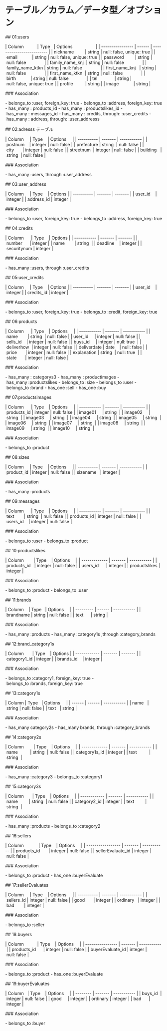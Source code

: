 # テーブル／カラム／データ型／オプション

## 01:users

| Column           | Type   | Options                   |
| ---------------- | ------ | ------------------------- |
| nickname         | string | null: false, unique: true |
| email            | string | null: false, unique: true |
| password         | string | null: false               |
| family_name_knj  | string | null: false               |
| family_name_ktkn | string | null: false               |
| first_name_knj   | string | null: false               |
| first_name_ktkn  | string | null: false               |
| birth            | string | null: false               |
| tel              | string | null: false, unique: true |
| profile          | string |
| image            | string |

### Association

- belongs_to :user, foreign_key: true
- belongs_to :address, foreign_key: true
- has_many : products_id
- has_many : productslikes_id
- has_many : messages_id
- has_many : credits, through: :user_credits
- has_many : address, through: :user_addresss

## 02:adresss テーブル

| Column     | Type    | Options     |
| ---------- | ------- | ----------- |
| postnum    | integer | null: false |
| prefecture | string  | null: false |
| city       | integer | null: false |
| streetnum  | integer | null: false |
| building   | string  | null: false |

### Association

- has_many :users, through :user_address

## 03:user_address

| Column     | Type    | Options |
| ---------- | ------- | ------- |
| user_id    | integer |
| address_id | integer |

### Association

- belongs_to :user, foreign_key: true
- belongs_to :address, foreign_key: true

## 04:credits

| Column      | Type    | Options |
| ----------- | ------- | ------- |
| number      | integer |
| name        | string  |
| deadline    | integer |
| securitynum | integer |

### Association

- has_many :users, through :user_credits

## 05:user_credits

| Column     | Type    | Options |
| ---------- | ------- | ------- |
| user_id    | integer |
| credits_id | integer |

### Association

- belongs_to :user, foreign_key: true
- belongs_to :credit, foreign_key: true

## 06:products

| Column      | Type    | Options     |
| ----------- | ------- | ----------- |
| name        | string  | null: false |
| user_id     | integer | null: false |
| sells_id    | integer | null: false |
| buys_id     | integer | null: true  |
| deliverhow  | integer | null: false |
| deliverdate | date    | null: false |
| price       | integer | null: false |
| explanation | string  | null: true  |
| state       | integer | null: false |

### Association

- has_many : categorys3
- has_many : productimages
- has_many :productslikes
- belongs_to :size
- belongs_to :user
- belongs_to :brand
- has_one :sell
- has_one :buy

## 07:productsimages

| Column      | Type    | Options     |
| ----------- | ------- | ----------- |
| products_id | integer | null: false |
| image01     | string  |
| image02     | string  |
| image03     | string  |
| image04     | string  |
| image05     | string  |
| image06     | string  |
| image07     | string  |
| image08     | string  |
| image09     | string  |
| image10     | string  |

### Association

- belongs_to :product

## 08:sizes

| Column     | Type    | Options     |
| ---------- | ------- | ----------- |
| product_id | integer | null: false |
| sizename   | integer |

### Association

- has_many :products

## 09:messages

| Column      | Type    | Options     |
| ----------- | ------- | ----------- |
| text        | string  | null: false |
| products_id | integer | null: false |
| users_id    | integer | null: false |

### Association

- belongs_to :user
- belongs_to :product

## 10:productslikes

| Column        | Type    | Options     |
| ------------- | ------- | ----------- |
| products_id   | integer | null: false |
| users_id      | integer |
| productslikes | integer |

### Association

- belongs_to :product
- belongs_to :user

## 11:brands

| Column    | Type   | Options     |
| --------- | ------ | ----------- |
| brandname | string | null: false |
| text      | string |

### Association

- has_many :products
- has_many :category1s ,through :category_brands

## 12:brand_category1s

| Column       | Type    | Options |
| ------------ | ------- | ------- |
| category1_id | integer |
| brands_id    | integer |

### Association

- belongs_to :category1, foreign_key: true
- belongs_to :brands, foreign_key: true

## 13:category1s

| Column | Type   | Options     |
| ------ | ------ | ----------- |
| name   | string | null: false |
| text   | string |

### Association

- has_many category2s
- has_many brands, through :category_brands

## 14:category2s

| Column        | Type    | Options     |
| ------------- | ------- | ----------- |
| name          | string  | null: false |
| category1s_id | integer |
| text          | string  |

### Association

- has_many :category3
- belongs_to :category1

## 15:category3s

| Column       | Type    | Options     |
| ------------ | ------- | ----------- |
| name         | string  | null: false |
| category2_id | integer |
| text         | string  |

### Association

- has_many :products
- belongs_to :category2

## 16:sellers

| Column            | Type    | Options     |
| ----------------- | ------- | ----------- |
| products_id       | integer | null: false |
| sellerEvaluate_id | integer | null: false |

### Association

- belongs_to :product
- has_one :buyerEvaluate

## 17:sellerEvaluates

| Column     | Type    | Options     |
| ---------- | ------- | ----------- |
| sellers_id | integer | null: false |
| good       | integer |
| ordinary   | integer |
| bad        | integer |

### Association

- belongs_to :seller

## 18:buyers

| Column           | Type    | Options     |
| ---------------- | ------- | ----------- |
| products_id      | integer | null: false |
| buyerEvaluate_id | integer | null: false |

### Association

- belongs_to :product
- has_one :buyerEvaluate

## 19:buyerEvaluates

| Column   | Type    | Options     |
| -------- | ------- | ----------- |
| buys_id  | integer | null: false |
| good     | integer |
| ordinary | integer |
| bad      | integer |

### Association

- belongs_to :buyer

